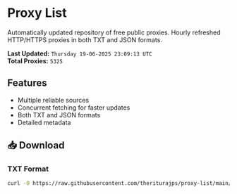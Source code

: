 # Proxy List

Automatically updated repository of free public proxies. Hourly refreshed HTTP/HTTPS proxies in both TXT and JSON formats.

**Last Updated:** `Thursday 19-06-2025 23:09:13 UTC`  
**Total Proxies:** `5325`

## Features
- Multiple reliable sources
- Concurrent fetching for faster updates
- Both TXT and JSON formats
- Detailed metadata

## 📥 Download

### TXT Format
```bash
curl -O https://raw.githubusercontent.com/theriturajps/proxy-list/main/proxies.txt
